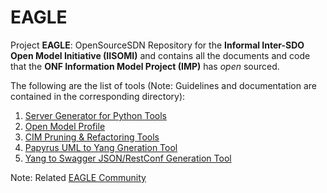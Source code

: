 # EAGLE

Project **EAGLE**: OpenSourceSDN Repository for the **Informal Inter-SDO Open Model Initiative (IISOMI)** and contains all the documents and code that the **ONF Information Model Project (IMP)** has *open* sourced.

The following are the list of tools (Note: Guidelines and documentation are contained in the corresponding directory):

   1. [Server Generator for Python Tools](./JsonCodeTools)
   2. [Open Model Profile](./OpenModelProfile)
   3. [CIM Pruning & Refactoring Tools](./UmlTools)
   4. [Papyrus UML to Yang Gneration Tool](./UmlYangTools)
   5. [Yang to Swagger JSON/RestConf Generation Tool](./YangJsonTools)
  
Note: Related [EAGLE Community](https://community.opensourcesdn.org/wg/EAGLE/dashboard)
